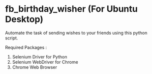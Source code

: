 # fb_birthday_wisher (For Ubuntu Desktop)
Automate the task of sending wishes to your friends using this python script.

Required Packages :

1) Selenium Driver for Python
2) Selenium WebDriver for Chrome
3) Chrome Web Browser

